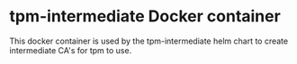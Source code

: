 # tpm-intermediate Docker container

This docker container is used by the tpm-intermediate helm chart to create intermediate CA's for tpm to use.
